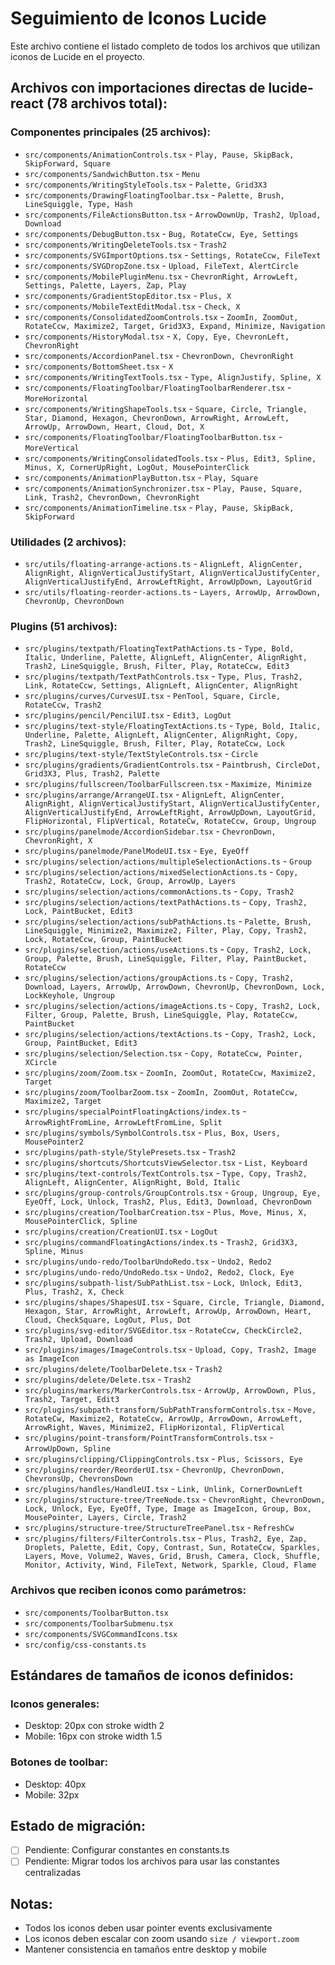 # Seguimiento de Iconos Lucide

Este archivo contiene el listado completo de todos los archivos que utilizan iconos de Lucide en el proyecto.

## Archivos con importaciones directas de lucide-react (78 archivos total):

### Componentes principales (25 archivos):
- `src/components/AnimationControls.tsx` - `Play, Pause, SkipBack, SkipForward, Square`
- `src/components/SandwichButton.tsx` - `Menu`
- `src/components/WritingStyleTools.tsx` - `Palette, Grid3X3`
- `src/components/DrawingFloatingToolbar.tsx` - `Palette, Brush, LineSquiggle, Type, Hash`
- `src/components/FileActionsButton.tsx` - `ArrowDownUp, Trash2, Upload, Download`
- `src/components/DebugButton.tsx` - `Bug, RotateCcw, Eye, Settings`
- `src/components/WritingDeleteTools.tsx` - `Trash2`
- `src/components/SVGImportOptions.tsx` - `Settings, RotateCcw, FileText`
- `src/components/SVGDropZone.tsx` - `Upload, FileText, AlertCircle`
- `src/components/MobilePluginMenu.tsx` - `ChevronRight, ArrowLeft, Settings, Palette, Layers, Zap, Play`
- `src/components/GradientStopEditor.tsx` - `Plus, X`
- `src/components/MobileTextEditModal.tsx` - `Check, X`
- `src/components/ConsolidatedZoomControls.tsx` - `ZoomIn, ZoomOut, RotateCcw, Maximize2, Target, Grid3X3, Expand, Minimize, Navigation`
- `src/components/HistoryModal.tsx` - `X, Copy, Eye, ChevronLeft, ChevronRight`
- `src/components/AccordionPanel.tsx` - `ChevronDown, ChevronRight`
- `src/components/BottomSheet.tsx` - `X`
- `src/components/WritingTextTools.tsx` - `Type, AlignJustify, Spline, X`
- `src/components/FloatingToolbar/FloatingToolbarRenderer.tsx` - `MoreHorizontal`
- `src/components/WritingShapeTools.tsx` - `Square, Circle, Triangle, Star, Diamond, Hexagon, ChevronDown, ArrowRight, ArrowLeft, ArrowUp, ArrowDown, Heart, Cloud, Dot, X`
- `src/components/FloatingToolbar/FloatingToolbarButton.tsx` - `MoreVertical`
- `src/components/WritingConsolidatedTools.tsx` - `Plus, Edit3, Spline, Minus, X, CornerUpRight, LogOut, MousePointerClick`
- `src/components/AnimationPlayButton.tsx` - `Play, Square`
- `src/components/AnimationSynchronizer.tsx` - `Play, Pause, Square, Link, Trash2, ChevronDown, ChevronRight`
- `src/components/AnimationTimeline.tsx` - `Play, Pause, SkipBack, SkipForward`

### Utilidades (2 archivos):
- `src/utils/floating-arrange-actions.ts` - `AlignLeft, AlignCenter, AlignRight, AlignVerticalJustifyStart, AlignVerticalJustifyCenter, AlignVerticalJustifyEnd, ArrowLeftRight, ArrowUpDown, LayoutGrid`
- `src/utils/floating-reorder-actions.ts` - `Layers, ArrowUp, ArrowDown, ChevronUp, ChevronDown`

### Plugins (51 archivos):
- `src/plugins/textpath/FloatingTextPathActions.ts` - `Type, Bold, Italic, Underline, Palette, AlignLeft, AlignCenter, AlignRight, Trash2, LineSquiggle, Brush, Filter, Play, RotateCcw, Edit3`
- `src/plugins/textpath/TextPathControls.tsx` - `Type, Plus, Trash2, Link, RotateCcw, Settings, AlignLeft, AlignCenter, AlignRight`
- `src/plugins/curves/CurvesUI.tsx` - `PenTool, Square, Circle, RotateCcw, Trash2`
- `src/plugins/pencil/PencilUI.tsx` - `Edit3, LogOut`
- `src/plugins/text-style/FloatingTextActions.ts` - `Type, Bold, Italic, Underline, Palette, AlignLeft, AlignCenter, AlignRight, Copy, Trash2, LineSquiggle, Brush, Filter, Play, RotateCcw, Lock`
- `src/plugins/text-style/TextStyleControls.tsx` - `Circle`
- `src/plugins/gradients/GradientControls.tsx` - `Paintbrush, CircleDot, Grid3X3, Plus, Trash2, Palette`
- `src/plugins/fullscreen/ToolbarFullscreen.tsx` - `Maximize, Minimize`
- `src/plugins/arrange/ArrangeUI.tsx` - `AlignLeft, AlignCenter, AlignRight, AlignVerticalJustifyStart, AlignVerticalJustifyCenter, AlignVerticalJustifyEnd, ArrowLeftRight, ArrowUpDown, LayoutGrid, FlipHorizontal, FlipVertical, RotateCw, RotateCcw, Group, Ungroup`
- `src/plugins/panelmode/AccordionSidebar.tsx` - `ChevronDown, ChevronRight, X`
- `src/plugins/panelmode/PanelModeUI.tsx` - `Eye, EyeOff`
- `src/plugins/selection/actions/multipleSelectionActions.ts` - `Group`
- `src/plugins/selection/actions/mixedSelectionActions.ts` - `Copy, Trash2, RotateCcw, Lock, Group, ArrowUp, Layers`
- `src/plugins/selection/actions/commonActions.ts` - `Copy, Trash2`
- `src/plugins/selection/actions/textPathActions.ts` - `Copy, Trash2, Lock, PaintBucket, Edit3`
- `src/plugins/selection/actions/subPathActions.ts` - `Palette, Brush, LineSquiggle, Minimize2, Maximize2, Filter, Play, Copy, Trash2, Lock, RotateCcw, Group, PaintBucket`
- `src/plugins/selection/actions/useActions.ts` - `Copy, Trash2, Lock, Group, Palette, Brush, LineSquiggle, Filter, Play, PaintBucket, RotateCcw`
- `src/plugins/selection/actions/groupActions.ts` - `Copy, Trash2, Download, Layers, ArrowUp, ArrowDown, ChevronUp, ChevronDown, Lock, LockKeyhole, Ungroup`
- `src/plugins/selection/actions/imageActions.ts` - `Copy, Trash2, Lock, Filter, Group, Palette, Brush, LineSquiggle, Play, RotateCcw, PaintBucket`
- `src/plugins/selection/actions/textActions.ts` - `Copy, Trash2, Lock, Group, PaintBucket, Edit3`
- `src/plugins/selection/Selection.tsx` - `Copy, RotateCcw, Pointer, XCircle`
- `src/plugins/zoom/Zoom.tsx` - `ZoomIn, ZoomOut, RotateCcw, Maximize2, Target`
- `src/plugins/zoom/ToolbarZoom.tsx` - `ZoomIn, ZoomOut, RotateCcw, Maximize2, Target`
- `src/plugins/specialPointFloatingActions/index.ts` - `ArrowRightFromLine, ArrowLeftFromLine, Split`
- `src/plugins/symbols/SymbolControls.tsx` - `Plus, Box, Users, MousePointer2`
- `src/plugins/path-style/StylePresets.tsx` - `Trash2`
- `src/plugins/shortcuts/ShortcutsViewSelector.tsx` - `List, Keyboard`
- `src/plugins/text-controls/TextControls.tsx` - `Type, Copy, Trash2, AlignLeft, AlignCenter, AlignRight, Bold, Italic`
- `src/plugins/group-controls/GroupControls.tsx` - `Group, Ungroup, Eye, EyeOff, Lock, Unlock, Trash2, Plus, Edit3, Download, ChevronDown`
- `src/plugins/creation/ToolbarCreation.tsx` - `Plus, Move, Minus, X, MousePointerClick, Spline`
- `src/plugins/creation/CreationUI.tsx` - `LogOut`
- `src/plugins/commandFloatingActions/index.ts` - `Trash2, Grid3X3, Spline, Minus`
- `src/plugins/undo-redo/ToolbarUndoRedo.tsx` - `Undo2, Redo2`
- `src/plugins/undo-redo/UndoRedo.tsx` - `Undo2, Redo2, Clock, Eye`
- `src/plugins/subpath-list/SubPathList.tsx` - `Lock, Unlock, Edit3, Plus, Trash2, X, Check`
- `src/plugins/shapes/ShapesUI.tsx` - `Square, Circle, Triangle, Diamond, Hexagon, Star, ArrowRight, ArrowLeft, ArrowUp, ArrowDown, Heart, Cloud, CheckSquare, LogOut, Plus, Dot`
- `src/plugins/svg-editor/SVGEditor.tsx` - `RotateCcw, CheckCircle2, Trash2, Upload, Download`
- `src/plugins/images/ImageControls.tsx` - `Upload, Copy, Trash2, Image as ImageIcon`
- `src/plugins/delete/ToolbarDelete.tsx` - `Trash2`
- `src/plugins/delete/Delete.tsx` - `Trash2`
- `src/plugins/markers/MarkerControls.tsx` - `ArrowUp, ArrowDown, Plus, Trash2, Target, Edit3`
- `src/plugins/subpath-transform/SubPathTransformControls.tsx` - `Move, RotateCw, Maximize2, RotateCcw, ArrowUp, ArrowDown, ArrowLeft, ArrowRight, Waves, Minimize2, FlipHorizontal, FlipVertical`
- `src/plugins/point-transform/PointTransformControls.tsx` - `ArrowUpDown, Spline`
- `src/plugins/clipping/ClippingControls.tsx` - `Plus, Scissors, Eye`
- `src/plugins/reorder/ReorderUI.tsx` - `ChevronUp, ChevronDown, ChevronsUp, ChevronsDown`
- `src/plugins/handles/HandleUI.tsx` - `Link, Unlink, CornerDownLeft`
- `src/plugins/structure-tree/TreeNode.tsx` - `ChevronRight, ChevronDown, Lock, Unlock, Eye, EyeOff, Type, Image as ImageIcon, Group, Box, MousePointer, Layers, Circle, Trash2`
- `src/plugins/structure-tree/StructureTreePanel.tsx` - `RefreshCw`
- `src/plugins/filters/FilterControls.tsx` - `Plus, Trash2, Eye, Zap, Droplets, Palette, Edit, Copy, Contrast, Sun, RotateCcw, Sparkles, Layers, Move, Volume2, Waves, Grid, Brush, Camera, Clock, Shuffle, Monitor, Activity, Wind, FileText, Network, Sparkle, Cloud, Flame`

### Archivos que reciben iconos como parámetros:
- `src/components/ToolbarButton.tsx`
- `src/components/ToolbarSubmenu.tsx`
- `src/components/SVGCommandIcons.tsx`
- `src/config/css-constants.ts`

## Estándares de tamaños de iconos definidos:

### Iconos generales:
- Desktop: 20px con stroke width 2
- Mobile: 16px con stroke width 1.5

### Botones de toolbar:
- Desktop: 40px
- Mobile: 32px

## Estado de migración:
- [ ] Pendiente: Configurar constantes en constants.ts
- [ ] Pendiente: Migrar todos los archivos para usar las constantes centralizadas

## Notas:
- Todos los iconos deben usar pointer events exclusivamente
- Los iconos deben escalar con zoom usando `size / viewport.zoom`
- Mantener consistencia en tamaños entre desktop y mobile